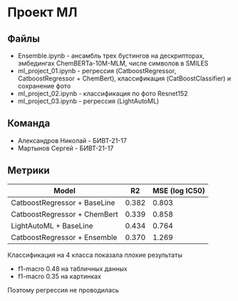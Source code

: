 # Проект МЛ

## Файлы
* Ensemble.ipynb - ансамбль трех бустингов на дескрипторах, эмбедингах ChemBERTa-10M-MLM, числе символов в SMILES
* ml_project_01.ipynb - регрессия (CatboostRegressor, CatboostRegressor + ChemBert), классификация (CatBoostClassifier) и сохранение фото
* ml_project_02.ipynb - классификация по фото Resnet152
* ml_project_03.ipynb - регрессия (LightAutoML)

## Команда

* Александров Николай - БИВТ-21-17
* Мартынов Сергей - БИВТ-21-17

## Метрики
| Model                       | R2         | MSE (log IC50) |
| ----------------------------|------------|----------------|
| CatboostRegressor + BaseLine| 0.382      | 0.803          |
| CatboostRegressor + ChemBert| 0.339      | 0.858          |
| LightAutoML + BaseLine      | 0.434      | 0.764          |
| CatboostRegressor + Ensemble| 0.370      | 1.269          |

Классификация на 4 класса показала плохие результаты 
* f1-macro 0.48 на табличных данных
* f1-macro 0.35 на картинках
  
Поэтому регрессия не проводилась
